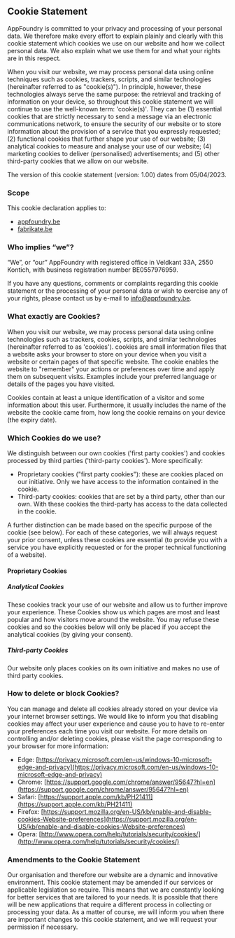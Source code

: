 ## Cookie Statement

AppFoundry is committed to your privacy and processing of your personal data. We therefore make every effort to explain plainly and clearly with this cookie statement which cookies we use on our website and how we collect personal data. We also explain what we use them for and what your rights are in this respect.

When you visit our website, we may process personal data using online techniques such as cookies, trackers, scripts, and similar technologies (hereinafter referred to as "cookie(s)"). In principle, however, these technologies always serve the same purpose: the retrieval and tracking of information on your device, so throughout this cookie statement we will continue to use the well-known term: 'cookie(s)'. They can be (1) essential cookies that are strictly necessary to send a message via an electronic communications network, to ensure the security of our website or to store information about the provision of a service that you expressly requested; (2) functional cookies that further shape your use of our website; (3) analytical cookies to measure and analyse your use of our website; (4) marketing cookies to deliver (personalised) advertisements; and (5) other third-party cookies that we allow on our website.

The version of this cookie statement (version: 1.00) dates from 05/04/2023.

### Scope

This cookie declaration applies to:

- [appfoundry.be](https://appfoundry.be/)
- [fabrikate.be](https://fabrikate.be/)

### Who implies “we”?

“We”, or “our” AppFoundry with registered office in Veldkant 33A, 2550 Kontich, with business registration number BE0557976959.

If you have any questions, comments or complaints regarding this cookie statement or the processing of your personal data or wish to exercise any of your rights, please contact us by e-mail to [info@appfoundry.be](mailto:info@fabrikate.be).

### What exactly are Cookies?

When you visit our website, we may process personal data using online technologies such as trackers, cookies, scripts, and similar technologies (hereinafter referred to as 'cookies'). cookies are small information files that a website asks your browser to store on your device when you visit a website or certain pages of that specific website. The cookie enables the website to "remember" your actions or preferences over time and apply them on subsequent visits. Examples include your preferred language or details of the pages you have visited.

Cookies contain at least a unique identification of a visitor and some information about this user. Furthermore, it usually includes the name of the website the cookie came from, how long the cookie remains on your device (the expiry date).

### Which Cookies do we use?

We distinguish between our own cookies ('first party cookies') and cookies processed by third parties ('third-party cookies'). More specifically:

- Proprietary cookies ("first party cookies"): these are cookies placed on our initiative. Only we have access to the information contained in the cookie.
- Third-party cookies: cookies that are set by a third party, other than our own. With these cookies the third-party has access to the data collected in the cookie.

A further distinction can be made based on the specific purpose of the cookie (see below). For each of these categories, we will always request your prior consent, unless these cookies are essential (to provide you with a service you have explicitly requested or for the proper technical functioning of a website).

#### Proprietary Cookies

##### Analytical Cookies

These cookies track your use of our website and allow us to further improve your experience. These Cookies show us which pages are most and least popular and how visitors move around the website. You may refuse these cookies and so the cookies below will only be placed if you accept the analytical cookies (by giving your consent).

##### Third-party Cookies

Our website only places cookies on its own initiative and makes no use of third party cookies.

### How to delete or block Cookies?

You can manage and delete all cookies already stored on your device via your internet browser settings. We would like to inform you that disabling cookies may affect your user experience and cause you to have to re-enter your preferences each time you visit our website. For more details on controlling and/or deleting cookies, please visit the page corresponding to your browser for more information:

- Edge: [https://privacy.microsoft.com/en-us/windows-10-microsoft-edge-and-privacy](https://privacy.microsoft.com/en-us/windows-10-microsoft-edge-and-privacy)
- Chrome: [https://support.google.com/chrome/answer/95647?hl=en](https://support.google.com/chrome/answer/95647?hl=en)
- Safari: [https://support.apple.com/kb/PH21411](https://support.apple.com/kb/PH21411)
- Firefox: [https://support.mozilla.org/en-US/kb/enable-and-disable-cookies-Website-preferences](https://support.mozilla.org/en-US/kb/enable-and-disable-cookies-Website-preferences)
- Opera: [http://www.opera.com/help/tutorials/security/cookies/](http://www.opera.com/help/tutorials/security/cookies/)

### Amendments to the Cookie Statement

Our organisation and therefore our website are a dynamic and innovative environment. This cookie statement may be amended if our services or applicable legislation so require. This means that we are constantly looking for better services that are tailored to your needs. It is possible that there will be new applications that require a different process in collecting or processing your data. As a matter of course, we will inform you when there are important changes to this cookie statement, and we will request your permission if necessary.
